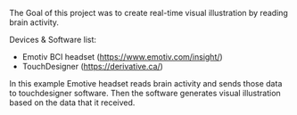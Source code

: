 The Goal of this project was to create real-time visual illustration by reading brain activity. 

Devices & Software list: 
* Emotiv BCI headset (https://www.emotiv.com/insight/)
* TouchDesigner (https://derivative.ca/)

In this example Emotive headset reads brain activity and sends those data to touchdesigner software. 
Then the software generates visual illustration based on the data that it received.
